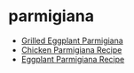# parmigiana

 * [Grilled Eggplant Parmigiana](index/g/grilled-eggplant-parmigiana-238668.json)
 * [Chicken Parmigiana Recipe](index/c/chicken-parmigiana-recipe.json)
 * [Eggplant Parmigiana Recipe](index/e/eggplant-parmigiana-recipe.json)
